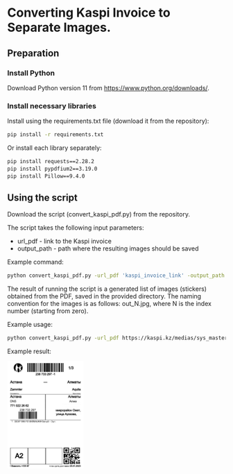# Converting Kaspi Invoice to Separate Images.

## Preparation

### Install Python
Download Python version 11 from 
https://www.python.org/downloads/.

### Install necessary libraries
Install using the requirements.txt file (download it from the repository):
```bash
pip install -r requirements.txt
```
Or install each library separately:
```bash
pip install requests==2.28.2
pip install pypdfium2==3.19.0
pip install Pillow==9.4.0
```

## Using the script

Download the script (convert_kaspi_pdf.py) from the repository.

The script takes the following input parameters:
- url_pdf - link to the Kaspi invoice
- output_path - path where the resulting images should be saved

Example command:
```bash
python convert_kaspi_pdf.py -url_pdf 'kaspi_invoice_link' -output_path 'path_to_save_result'
```

The result of running the script is a generated list of images (stickers) obtained from the PDF, saved in the provided directory. 
The naming convention for the images is as follows: out_N.jpg, where N is the index number (starting from zero).

Example usage:

```bash
python convert_kaspi_pdf.py -url_pdf https://kaspi.kz/medias/sys_master/documents/documents/ha2/ha6/68157055729694/W-238733297-KASPI-LOGISTIC.pdf -output_path C:/kaspi_img/
```

Example result:

<img src="https://github.com/pogorelskii/kaspi_pdf_to_img/blob/main/example/out_0.jpg?raw=true" width=35% height=35%>
